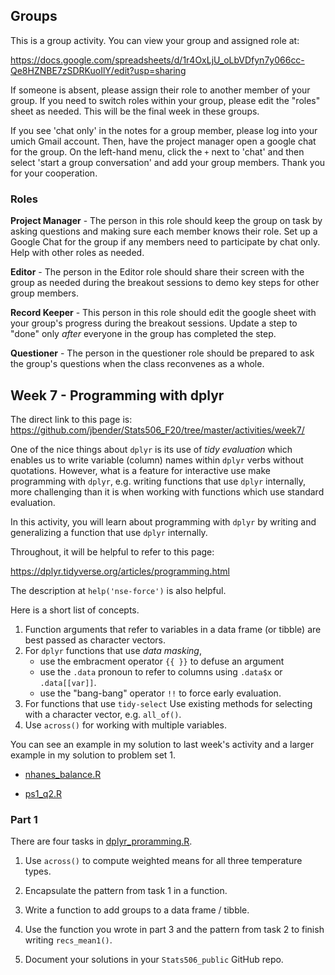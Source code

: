 ## Groups

This is a group activity. You can view your group
and assigned role at:

https://docs.google.com/spreadsheets/d/1r4OxLjU_oLbVDfyn7y066cc-Qe8HZNBE7zSDRKuoIlY/edit?usp=sharing

If someone is absent, please assign their role to another member of your group.
If you need to switch roles within your group, please edit the "roles" sheet
as needed. This will be the final week in these groups. 

If you see 'chat only' in the notes for a group member, please log into 
your umich Gmail account.  Then, have the project manager open a google chat 
for the group.  On the left-hand menu, click the `+` next to
'chat' and then select 'start a group conversation' and add your group members.
Thank you for your cooperation.

### Roles

**Project Manager** - The person in this role should keep the group on task
by asking questions and making sure each member knows their role.
Set up a Google Chat for the group if any members need to participate by
chat only. Help with other roles as needed.

**Editor** - The person in the Editor role should share their screen with the
group as needed during the breakout sessions to demo key steps for other group
members. 

**Record Keeper** - This person in this role should edit the google sheet 
with your group's progress during the breakout sessions. Update a step to "done"
only *after* everyone in the group has completed the step.  

**Questioner** - The person in the questioner role should be prepared to ask the
group's questions when the class reconvenes as a whole. 

## Week 7 - Programming with dplyr

The direct link to this page is:
https://github.com/jbender/Stats506_F20/tree/master/activities/week7/

One of the nice things about `dplyr` is its use of *tidy evaluation* which
enables us to write variable (column) names within `dplyr` verbs without
quotations. However, what is a feature for interactive use make programming with
`dplyr`, e.g. writing functions that use `dplyr` internally,  more challenging than it
is when working with functions which use standard evaluation. 

In this activity, you will learn about programming with `dplyr` by writing and generalizing a
function that use `dplyr` internally. 

Throughout, it will be helpful to refer to this page:

https://dplyr.tidyverse.org/articles/programming.html

The description at `help('nse-force')` is also helpful. 

Here is a short list of concepts.

1. Function arguments that refer to variables in a data frame (or tibble)
   are best passed as character vectors.
2. For `dplyr` functions that use *data masking*,
   + use the embracment operator `{{ }}` to defuse an argument
   + use the `.data` pronoun to refer to columns using `.data$x` or `.data[[var]]`.
   + use the "bang-bang" operator `!!` to force early evaluation.
3. For functions that use `tidy-select` Use existing methods for selecting with
   a character vector, e.g. `all_of()`.
4. Use `across()` for working with multiple variables.

You can see an example in my solution to last week's activity and a larger example in
my solution to problem set 1.

 * [nhanes_balance.R](../week6/nhanes_balance.R)

 * [ps1_q2.R](../../problem_sets/solutions/ps1/ps1_q2.R)

### Part 1

There are four tasks in [dplyr_proramming.R](./dplyr_programming.R).

1. Use `across()` to compute weighted means for all three
   temperature types.

2. Encapsulate the pattern from task 1 in a function. 

3. Write a function to add groups to a data frame / tibble.

4. Use the function you wrote in part 3  and the pattern from task 2
   to finish writing `recs_mean1()`.

5. Document your solutions in your `Stats506_public` GitHub repo.




